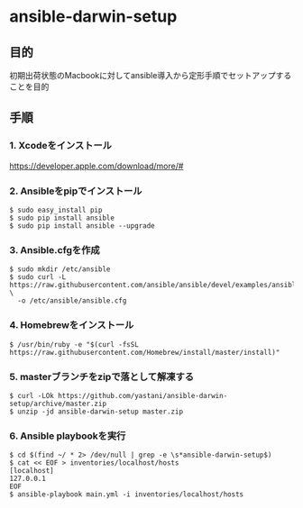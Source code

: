 # ansible-darwin-setup

## 目的

初期出荷状態のMacbookに対してansible導入から定形手順でセットアップすることを目的

## 手順

### 1. Xcodeをインストール

https://developer.apple.com/download/more/#

### 2. Ansibleをpipでインストール

```
$ sudo easy_install pip
$ sudo pip install ansible
$ sudo pip install ansible --upgrade
```

### 3. Ansible.cfgを作成

```
$ sudo mkdir /etc/ansible
$ sudo curl -L https://raw.githubusercontent.com/ansible/ansible/devel/examples/ansible.cfg \
  -o /etc/ansible/ansible.cfg
```

### 4. Homebrewをインストール

```
$ /usr/bin/ruby -e "$(curl -fsSL https://raw.githubusercontent.com/Homebrew/install/master/install)"
```

### 5. masterブランチをzipで落として解凍する

```
$ curl -LOk https://github.com/yastani/ansible-darwin-setup/archive/master.zip
$ unzip -jd ansible-darwin-setup master.zip
```

### 6. Ansible playbookを実行

```
$ cd $(find ~/ * 2> /dev/null | grep -e \s*ansible-darwin-setup$)
$ cat << EOF > inventories/localhost/hosts
[localhost]
127.0.0.1
EOF
$ ansible-playbook main.yml -i inventories/localhost/hosts
```
